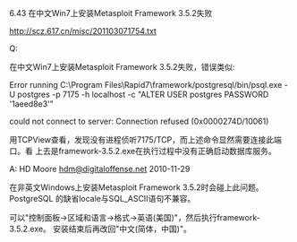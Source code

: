 6.43 在中文Win7上安装Metasploit Framework 3.5.2失败

http://scz.617.cn/misc/201103071754.txt

Q:

在中文Win7上安装Metasploit Framework 3.5.2失败，错误类似:

Error running C:\Program Files\Rapid7\framework/postgresql/bin/psql.exe -U postgres -p 7175 -h localhost -c "ALTER USER postgres PASSWORD '1aeed8e3'"

could not connect to server: Connection refused (0x0000274D/10061)

用TCPView查看，发现没有进程侦听7175/TCP，而上述命令显然需要连接此端口。看
上去是framework-3.5.2.exe在执行过程中没有正确启动数据库服务。

A: HD Moore <hdm@digitaloffense.net> 2010-11-29

在非英文Windows上安装Metasploit Framework 3.5.2时会碰上此问题。PostgreSQL
的缺省locale与SQL_ASCII语句不兼容。

可以"控制面板->区域和语言->格式->英语(美国)"，然后执行framework-3.5.2.exe。
安装结束后再改回"中文(简体，中国)"。
